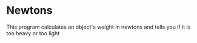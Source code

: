 # Newtons
This program calculates an object's weight in newtons and tells you if it is too heavy or too light
